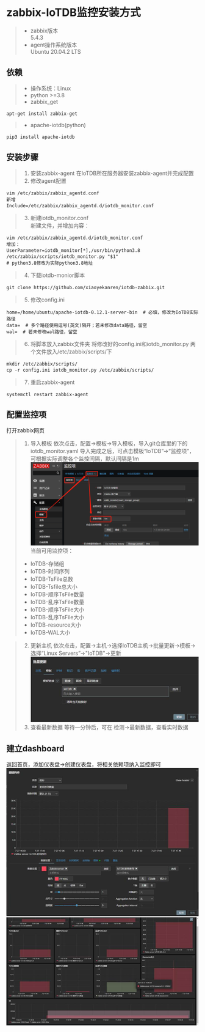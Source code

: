 # zabbix-IoTDB监控安装方式
> * zabbix版本  
5.4.3
> * agent操作系统版本  
Ubuntu 20.04.2 LTS  
## 依赖
> * 操作系统：Linux  
> * python >=3.8  
> * zabbix_get  
```
apt-get install zabbix-get
```
> * apache-iotdb(python)  
```
pip3 install apache-iotdb
```
## 安装步骤
>1. 安装zabbix-agent
在IoTDB所在服务器安装zabbix-agent并完成配置
>2. 修改agent配置
```
vim /etc/zabbix/zabbix_agentd.conf
新增
Include=/etc/zabbix/zabbix_agentd.d/iotdb_monitor.conf
```
>3. 新建iotdb_monitor.conf  
新建文件，并增加内容：
```
vim /etc/zabbix/zabbix_agentd.d/iotdb_monitor.conf
增加：
UserParameter=iotdb_monitor[*],/usr/bin/python3.8 /etc/zabbix/scripts/iotdb_monitor.py "$1"
# python3.8修改为实际python3.8地址
```

>4. 下载iotdb-monior脚本
```
git clone https://github.com/xiaoyekanren/iotdb-zabbix.git
```

>5. 修改config.ini
```
home=/home/ubuntu/apache-iotdb-0.12.1-server-bin  # 必填，修改为IoTDB实际路径
data=  # 多个路径使用逗号(英文)隔开；若未修改data路径，留空
wal=  # 若未修改wal路径，留空
```

>6. 将脚本放入zabbix文件夹
将修改好的config.ini和iotdb_monitor.py 两个文件放入/etc/zabbix/scripts/下
```
mkdir /etc/zabbix/scripts/
cp -r config.ini iotdb_monitor.py /etc/zabbix/scripts/
```

>7. 重启zabbix-agent
```
systemctl restart zabbix-agent
```

## 配置监控项
打开zabbix网页
>1. 导入模板
依次点击，配置→模板→导入模板，导入git仓库里的下的iotdb_monitor.yaml
导入完成之后，可点击模板“IoTDB”→“监控项”，可根据实际调整各个监控间隔，默认间隔是1m  
![](img/model.png)  
当前可用监控项：
> * IoTDB-存储组
> * IoTDB-时间序列
> * IoTDB-TsFile总数
> * IoTDB-Tsfile总大小
> * IoTDB-顺序TsFile数量
> * IoTDB-乱序TsFile数量
> * IoTDB-顺序TsFile大小
> * IoTDB-乱序TsFile大小
> * IoTDB-resource大小
> * IoTDB-WAL大小


>2. 更新主机
依次点击，配置→主机→选择IoTDB主机→批量更新→模板→选择“Linux Servers”→"IoTDB"→更新  
![](img/update_host.jpeg)  
>3. 查看最新数据
等待一分钟后，可在 检测→最新数据，查看实时数据

## 建立dashboard
返回首页，添加仪表盘→创建仪表盘，将相关依赖项纳入监控即可
![](img/dashboard1.jpeg)  
![](img/dashboard2.jpeg)  


